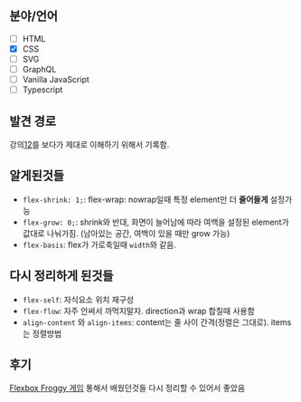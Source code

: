 ## 분야/언어
  - [ ] HTML
  - [x] CSS
  - [ ] SVG
  - [ ] GraphQL
  - [ ] Vanilla JavaScript
  - [ ] Typescript

## 발견 경로
강의[1](https://nomadcoders.co/css-layout-masterclass/lectures/1370)[2](https://nomadcoders.co/css-layout-masterclass/lectures/1371)를 보다가 제대로 이해하기 위해서 기록함.

## 알게된것들
- `flex-shrink: 1;`: flex-wrap: nowrap일때 특정 element만 더 **줄어들게** 설정가능
- `flex-grow: 0;`: shrink와 반대, 화면이 늘어남에 따라 여백을 설정된 element가 값대로 나눠가짐. (남아있는 공간, 여백이 있을 때만 grow 가능)
- `flex-basis`: flex가 가로축일때 `width`와 같음.

## 다시 정리하게 된것들
- `flex-self`: 자식요소 위치 재구성
- `flex-flow`: 자주 안써서 까먹지말자. direction과 wrap 합칠때 사용함
- `align-content` 와 `align-items`: content는 줄 사이 간격(정렬은 그대로). items는 정렬방법

## 후기
[Flexbox Froggy 게임](http://flexboxfroggy.com/#ko) 통해서 배웠던것들 다시 정리할 수 있어서 좋았음